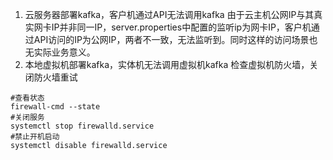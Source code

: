 1. 云服务器部署kafka，客户机通过API无法调用kafka
由于云主机公网IP与其真实网卡IP并非同一IP，server.properties中配置的监听ip为网卡IP，客户机通过API访问的IP为公网IP，两者不一致，无法监听到。同时这样的访问场景也无实际业务意义。
2. 本地虚拟机部署kafka，实体机无法调用虚拟机kafka
检查虚拟机防火墙，关闭防火墙重试
```$shell
#查看状态
firewall-cmd --state
#关闭服务
systemctl stop firewalld.service
#禁止开机启动
systemctl disable firewalld.service
```